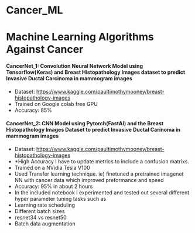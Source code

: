 # Cancer_ML
# Machine Learning Algorithms Against Cancer

#### CancerNet_1: Convolution Neural Network Model using Tensorflow(Keras) and Breast Histopathology Images dataset to predict Invasive Ductal Carcinoma in mammogram images
- Dataset: https://www.kaggle.com/paultimothymooney/breast-histopathology-images
- Trained on Google colab free GPU
- Accuracy: 85%

#### CancerNet_2: CNN Model using Pytorch(FastAI) and the Breast Histopathology Images Dataset to predict Invasive Ductal Carinoma in mammogram images
- Dataset: https://www.kaggle.com/paultimothymooney/breast-histopathology-images
- *High Accuracy I have to update metrics to include a confusion matrixs.
- Trained on a NVidia Tesla V100
- Used Transfer learning technique. ie) finetuned a pretrained imagenet NN with cancer data which improved preformance and speed
- Accuracy: 95% in about 2 hours
- In the included notebook I experimented and tested out several different hyper parameter tuning tasks such as
- Learning rate scheduling
- Different batch sizes
- resnet34 vs resnet50
- Batch data augmentation 



